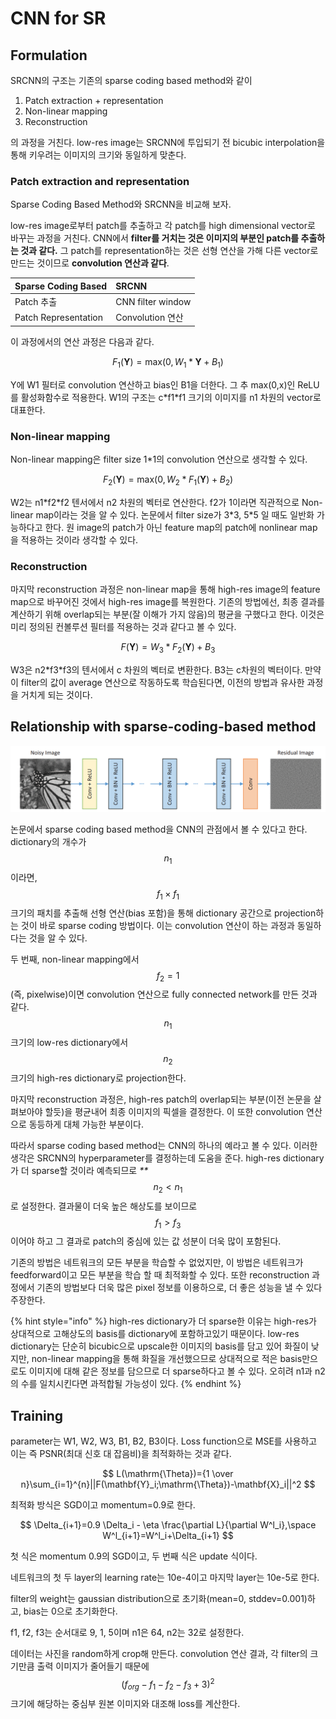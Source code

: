 # CNN for SR

## Formulation

SRCNN의 구조는 기존의 sparse coding based method와 같이

1. Patch extraction + representation
2. Non-linear mapping
3. Reconstruction

의 과정을 거친다. low-res image는 SRCNN에 투입되기 전 bicubic interpolation을 통해 키우려는 이미지의 크기와 동일하게 맞춘다.

### Patch extraction and representation

Sparse Coding Based Method와 SRCNN을 비교해 보자.

low-res image로부터 patch를 추출하고 각 patch를 high dimensional vector로 바꾸는 과정을 거친다. CNN에서 **filter를 거치는 것은 이미지의 부분인 patch를 추출하는 것과 같다.** 그 patch를 representation하는 것은 선형 연산을 가해 다른 vector로 만드는 것이므로 **convolution 연산과 같다**.

| Sparse Coding Based | SRCNN |
| :--- | :--- |
| Patch 추출 | CNN filter window |
| Patch Representation | Convolution 연산 |

이 과정에서의 연산 과정은 다음과 같다.

$$
F_1(\mathbf{Y})=\mathrm{max}(0, W_1*\mathbf{Y}+B_1)
$$

Y에 W1 필터로 convolution 연산하고 bias인 B1을 더한다. 그 추 max\(0,x\)인 ReLU를 활성화함수로 적용한다. W1의 구조는 c\*f1\*f1 크기의 이미지를 n1 차원의 vector로 대표한다.

### Non-linear mapping

Non-linear mapping은 filter size 1\*1의 convolution 연산으로 생각할 수 있다.

$$
F_2(\mathbf{Y})=\mathrm{max}(0, W_2*F_1(\mathbf{Y})+B_2)
$$

W2는 n1\*f2\*f2 텐서에서 n2 차원의 벡터로 연산한다. f2가 1이라면 직관적으로 Non-linear map이라는 것을 알 수 있다. 논문에서 filter size가 3\*3, 5\*5 일 때도 일반화 가능하다고 한다. 원 image의 patch가 아닌 feature map의 patch에 nonlinear map을 적용하는 것이라 생각할 수 있다.

### Reconstruction

마지막 reconstruction 과정은 non-linear map을 통해 high-res image의 feature map으로 바꾸어진 것에서 high-res image를 복원한다. 기존의 방법에선, 최종 결과를 계산하기 위해 overlap되는 부분\(잘 이해가 가지 않음\)의 평균을 구했다고 한다. 이것은 미리 정의된 컨볼루션 필터를 적용하는 것과 같다고 볼 수 있다.

$$
F(\mathbf{Y})=W_3*F_2(\mathbf{Y})+B_3
$$

W3은 n2\*f3\*f3의 텐서에서 c 차원의 벡터로 변환한다. B3는 c차원의 벡터이다. 만약 이 filter의 값이 average 연산으로 작동하도록 학습된다면, 이전의 방법과 유사한 과정을 거치게 되는 것이다.

## Relationship with sparse-coding-based method

![Fig. 3. An illustration of sparse-coding-based methods in the view of a convolutional neural network.](../.gitbook/assets/image%20%281%29%20%281%29.png)

논문에서 sparse coding based method을 CNN의 관점에서 볼 수 있다고 한다. dictionary의 개수가 $$n_1$$ 이라면, $$f_1 \times f_1$$ 크기의 패치를 추출해 선형 연산\(bias 포함\)을 통해 dictionary 공간으로 projection하는 것이 바로 sparse coding 방법이다. 이는 convolution 연산이 하는 과정과 동일하다는 것을 알 수 있다.

두 번째, non-linear mapping에서 $$f_ 2=1$$ \(즉, pixelwise\)이면 convolution 연산으로 fully connected network를 만든 것과 같다. $$n_1$$ 크기의 low-res dictionary에서 $$n_2$$ 크기의 high-res dictionary로 projection한다.

마지막 reconstruction 과정은, high-res patch의 overlap되는 부분\(이전 논문을 살펴보아야 할듯\)을 평균내어 최종 이미지의 픽셀을 결정한다. 이 또한 convolution 연산으로 동등하게 대체 가능한 부분이다.

따라서 sparse coding based method는 CNN의 하나의 예라고 볼 수 있다. 이러한 생각은 SRCNN의 hyperparameter를 결정하는데 도움을 준다. high-res dictionary가 더 sparse할 것이라 예측되므로 _\*\*_$$n_2<n_1$$ 로 설정한다. 결과물이 더욱 높은 해상도를 보이므로 $$f_1>f_3$$ 이어야 하고 그 결과로 patch의 중심에 있는 값 성분이 더욱 많이 포함된다.

기존의 방법은 네트워크의 모든 부분을 학습할 수 없었지만, 이 방법은 네트워크가 feedforward이고 모든 부분을 학습 할 때 최적화할 수 있다. 또한 reconstruction 과정에서 기존의 방법보다 더욱 많은 pixel 정보를 이용하으로, 더 좋은 성능을 낼 수 있다 주장한다.

{% hint style="info" %}
high-res dictionary가 더 sparse한 이유는 high-res가 상대적으로 고해상도의 basis를 dictionary에 포함하고있기 때문이다. low-res dictionary는 단순히 bicubic으로 upscale한 이미지의 basis를 담고 있어 화질이 낮지만, non-linear mapping을 통해 화질을 개선했으므로 상대적으로 적은 basis만으로도 이미지에 대해 같은 정보를 담으므로 더 sparse하다고 볼 수 있다. 오히려 n1과 n2의 수를 일치시킨다면 과적합될 가능성이 있다.
{% endhint %}

## Training

parameter는 W1, W2, W3, B1, B2, B3이다. Loss function으로 MSE를 사용하고 이는 즉 PSNR\(최대 신호 대 잡음비\)을 최적화하는 것과 같다.

$$
L(\mathrm{\Theta})={1 \over n}\sum_{i=1}^{n}||F(\mathbf{Y}_i;\mathrm{\Theta})-\mathbf{X}_i||^2
$$

최적화 방식은 SGD이고 momentum=0.9로 한다.

$$
\Delta_{i+1}=0.9 \Delta_i - \eta \frac{\partial L}{\partial W^l_i},\space W^l_{i+1}=W^l_i+\Delta_{i+1}
$$

첫 식은 momentum 0.9의 SGD이고, 두 번째 식은 update 식이다.

네트워크의 첫 두 layer의 learning rate는 10e-4이고 마지막 layer는 10e-5로 한다.

filter의 weight는 gaussian distribution으로 초기화\(mean=0, stddev=0.001\)하고, bias는 0으로 초기화한다.

f1, f2, f3는 순서대로 9, 1, 5이며 n1은 64, n2는 32로 설정한다.

데이터는 사진을 random하게 crop해 만든다. convolution 연산 결과, 각 filter의 크기만큼 출력 이미지가 줄어들기 때문에 $$(f_{org}-f_{1}-f_{2}-f_{3}+3)^2$$ 크기에 해당하는 중심부 원본 이미지와 대조해 loss를 계산한다.

